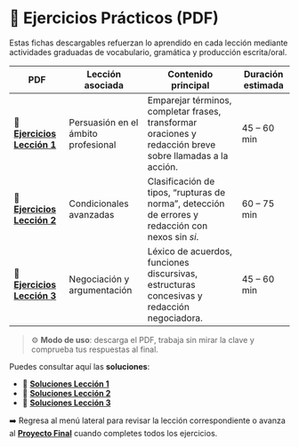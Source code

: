 # 📝 Ejercicios Prácticos (PDF)

Estas fichas descargables refuerzan lo aprendido en cada lección mediante actividades graduadas de vocabulario, gramática y producción escrita/oral.

| PDF | Lección asociada | Contenido principal | Duración estimada |
|-----|------------------|--------------------|-------------------|
| 📄 **[Ejercicios Lección 1](/Ejercicios/Ejercicios1.pdf)** | Persuasión en el ámbito profesional | Emparejar términos, completar frases, transformar oraciones y redacción breve sobre llamadas a la acción. | 45 – 60 min |
| 📄 **[Ejercicios Lección 2](/Ejercicios/Ejercicios2.pdf)** | Condicionales avanzadas | Clasificación de tipos, “rupturas de norma”, detección de errores y redacción con nexos sin *si*. | 60 – 75 min |
| 📄 **[Ejercicios Lección 3](/Ejercicios/Ejercicios3.pdf)** | Negociación y argumentación | Léxico de acuerdos, funciones discursivas, estructuras concesivas y redacción negociadora. | 45 – 60 min |

> ⚙️ **Modo de uso**: descarga el PDF, trabaja sin mirar la clave y comprueba tus respuestas al final.

Puedes consultar aquí las **soluciones**:

- 📄 **[Soluciones Lección 1](/Ejercicios/Soluciones1.pdf)** 
- 📄 **[Soluciones Lección 2](/Ejercicios/Soluciones2.pdf)**
- 📄 **[Soluciones Lección 3](/Ejercicios/Soluciones3.pdf)**

➡️ Regresa al menú lateral para revisar la lección correspondiente o avanza al **[Proyecto Final](/Lecciones/ProyectoFinal.md)** cuando completes todos los ejercicios.
